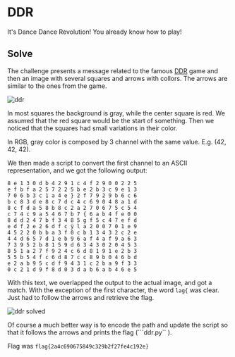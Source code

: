
# DDR

It's Dance Dance Revolution! You already know how to play!


## Solve

The challenge presents a message related to the famous [DDR](https://en.wikipedia.org/wiki/Dance_Dance_Revolution) game and then an image with several squares and arrows with collors. 
The arrows are similar to the ones from the game.

![ddr](https://github.com/uac-ctf/nahamcon2021/raw/main/ddr/ddr.png)

In most squares the background is gray, while the center square is red. We assumed that the red square would be the start of something.
Then we noticed that the squares had small variations in their color.

In RGB, gray color is composed by 3 channel with the same value. E.g. (42, 42, 42).

We then made a script to convert the first channel to an ASCII representation, and we got the following output:


```
8 e 1 3 0 d b 4 2 9 1 c 4 f 2 9 0 0 2 2 5
e f b f a 2 5 7 2 2 5 b e 2 b 3 c 9 e 1 3
7 0 6 b 3 c 1 a 4 e } 2 f 7 9 2 9 b 6 c 6
b c 8 3 d e 8 c 7 d c 4 c 6 9 0 4 8 a 1 d
8 c f d a 5 8 b 8 c 2 a 2 7 0 6 7 5 c 5 4
c 7 4 c 9 a 5 4 6 7 b 7 { 6 a b 4 f e 0 0
8 d d 2 4 7 b f 3 4 8 5 g f 5 c 4 7 e f d
e d f 2 e 2 6 d f c ÿ l a 2 0 0 7 0 1 e 9
4 5 2 2 0 b b a 3 f 0 c b 1 3 4 3 2 c 2 e
4 4 d 6 5 7 d 1 e b 9 6 a f 4 a f 9 a 6 3
7 3 9 5 2 b 8 1 5 9 d 6 3 4 3 0 2 0 4 5 3
8 5 1 a 2 7 f 9 2 4 c 6 d 8 1 9 1 e 2 b 3
5 5 b 5 4 f c 6 d 8 7 c c 8 9 b 0 4 6 b d
e 2 a b 9 5 c d f 9 4 3 1 c 2 b a 9 f 3 3
0 c 2 1 d 9 f 8 d 0 3 d a b 6 a b 4 6 e 5
```


With this text, we overlapped the output to the actual image, and got a match. With the exception of the first character, the word `lag{` was clear.
Just had to follow the arrows and retrieve the flag.



![ddr solved](https://github.com/uac-ctf/nahamcon2021/raw/main/ddr/ddr-solve.png)


Of course a much better way is to encode the path and update the script so that it follows the arrows and prints the flag (```ddr.py`` ).


Flag was ```flag{2a4c690675849c329b2f27fe4c192e}```

